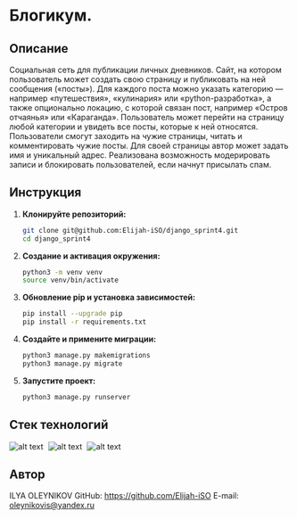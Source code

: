 # Блогикум.

## Описание
Cоциальная сеть для публикации личных дневников. 
Сайт, на котором пользователь может создать свою страницу и публиковать на ней сообщения («посты»).
Для каждого поста можно указать категорию — например «путешествия», «кулинария» или «python-разработка», а также опционально локацию, с которой связан пост, например «Остров отчаянья» или «Караганда». Пользователь может перейти на страницу любой категории и увидеть все посты, которые к ней относятся.
Пользователи смогут заходить на чужие страницы, читать и комментировать чужие посты. Для своей страницы автор может задать имя и уникальный адрес.
Реализована возможность модерировать записи и блокировать пользователей, если начнут присылать спам.

## Инструкция

1. **Клонируйте репозиторий:**

   ```bash
   git clone git@github.com:Elijah-iSO/django_sprint4.git
   cd django_sprint4
   ```

2. **Создание и активация окружения:**

   ```bash
   python3 -m venv venv
   source venv/bin/activate
   ```

3. **Обновление pip и установка зависимостей:**

   ```bash
   pip install --upgrade pip
   pip install -r requirements.txt
   ```

4. **Создайте и примените миграции:**

   ```bash
   python3 manage.py makemigrations
   python3 manage.py migrate
   ```
   
6. **Запустите проект:**

   ```bash
   python3 manage.py runserver
   ```

## Cтек технологий
<span style="display: inline-block; margin-right: 5px;">![alt text](https://img.shields.io/badge/python-3.9-blue)
</span> <span style="display: inline-block; margin-right: 5px;">![alt text](https://img.shields.io/badge/django-4.2-green)
</span> <span style="display: inline-block; margin-right: 5px;">![alt text](https://img.shields.io/badge/bootstrap-5.3-purple)
</span>

## Автор
ILYA OLEYNIKOV
GitHub:	https://github.com/Elijah-iSO
E-mail: oleynikovis@yandex.ru
